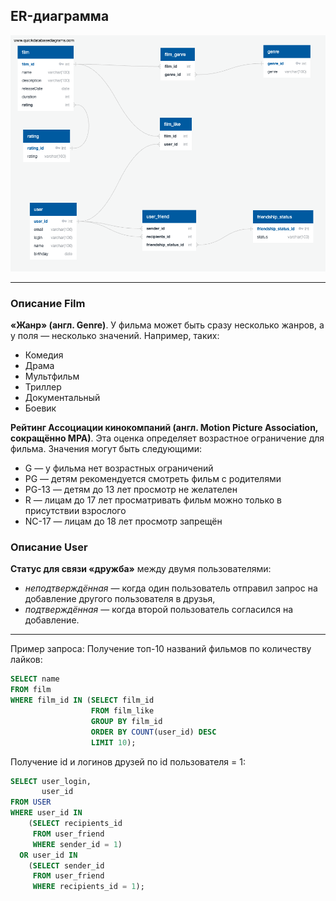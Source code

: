 ## ER-диаграмма
![Filmorate diagramm](DB-diagram.png)
***
### Описание Film
**«Жанр» (англ. Genre)**. У фильма может быть сразу несколько жанров, а у поля — несколько значений. Например, таких:
+ Комедия
+ Драма
+ Мультфильм
+ Триллер
+ Документальный
+ Боевик

**Рейтинг Ассоциации кинокомпаний (англ. Motion Picture Association, сокращённо МРА)**. Эта оценка определяет возрастное ограничение для фильма. Значения могут быть следующими:
+ G — у фильма нет возрастных ограничений
+ PG — детям рекомендуется смотреть фильм с родителями
+ PG-13 — детям до 13 лет просмотр не желателен
+ R — лицам до 17 лет просматривать фильм можно только в присутствии взрослого
+ NC-17 — лицам до 18 лет просмотр запрещён


### Описание User
**Статус для связи «дружба»** между двумя пользователями:
+ _неподтверждённая_ — когда один пользователь отправил запрос на добавление другого пользователя в друзья,
+ _подтверждённая_ — когда второй пользователь согласился на добавление.

***
Пример запроса: Получение топ-10 названий фильмов по количеству лайков:
```sql
SELECT name
FROM film
WHERE film_id IN (SELECT film_id
                  FROM film_like
                  GROUP BY film_id
                  ORDER BY COUNT(user_id) DESC
                  LIMIT 10);
```
Получение id и логинов друзей по id пользователя = 1:
```sql
SELECT user_login,
       user_id
FROM USER
WHERE user_id IN
    (SELECT recipients_id
     FROM user_friend
     WHERE sender_id = 1)
  OR user_id IN
    (SELECT sender_id
     FROM user_friend
     WHERE recipients_id = 1);
```
